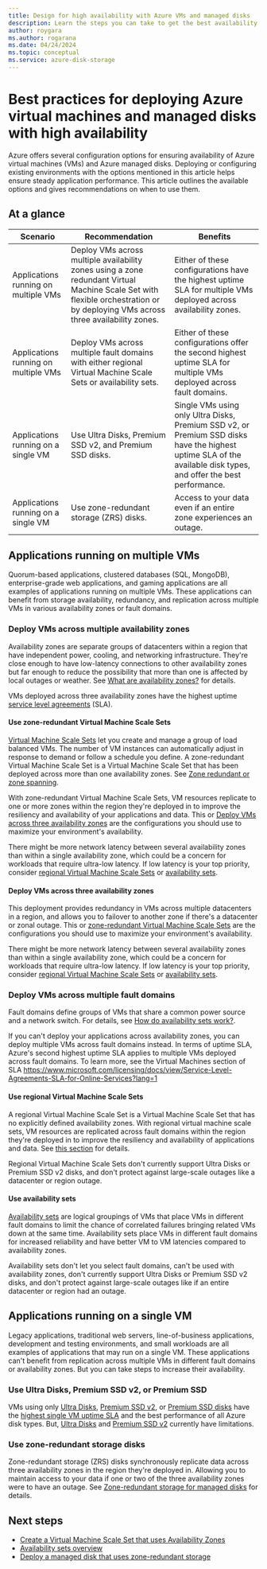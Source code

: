 ```yaml
---
title: Design for high availability with Azure VMs and managed disks
description: Learn the steps you can take to get the best availability with your Azure virtual machines and managed disks.
author: roygara
ms.author: rogarana
ms.date: 04/24/2024
ms.topic: conceptual
ms.service: azure-disk-storage
---
```


# Best practices for deploying Azure virtual machines and managed disks with high availability

Azure offers several configuration options for ensuring availability of Azure virtual machines (VMs) and Azure managed disks. Deploying or configuring existing environments with the options mentioned in this article helps ensure steady application performance. This article outlines the available options and gives recommendations on when to use them.

## At a glance

|Scenario  |Recommendation  |Benefits  |
|---------|---------|---------|
|Applications running on multiple VMs     |Deploy VMs across multiple availability zones using a zone redundant Virtual Machine Scale Set with flexible orchestration or by deploying VMs across three availability zones.         |Either of these configurations have the highest uptime SLA for multiple VMs deployed across availability zones.         |
|Applications running on multiple VMs     |Deploy VMs across multiple fault domains with either regional Virtual Machine Scale Sets or availability sets.         |Either of these configurations offer the second highest uptime SLA for multiple VMs deployed across fault domains.         |
|Applications running on a single VM     |Use Ultra Disks, Premium SSD v2, and Premium SSD disks.         |Single VMs using only Ultra Disks, Premium SSD v2, or Premium SSD disks have the highest uptime SLA of the available disk types, and offer the best performance.         |
|Applications running on a single VM     |Use zone-redundant storage (ZRS) disks.         |Access to your data even if an entire zone experiences an outage.         |

## Applications running on multiple VMs

Quorum-based applications, clustered databases (SQL, MongoDB), enterprise-grade web applications, and gaming applications are all examples of applications running on multiple VMs. These applications can benefit from storage availability, redundancy, and replication across multiple VMs in various availability zones or fault domains.

### Deploy VMs across multiple availability zones

Availability zones are separate groups of datacenters within a region that have independent power, cooling, and networking infrastructure. They're close enough to have low-latency connections to other availability zones but far enough to reduce the possibility that more than one is affected by local outages or weather. See [What are availability zones?](../reliability/availability-zones-overview.md) for details.

VMs deployed across three availability zones have the highest uptime [service level agreements](https://www.microsoft.com/licensing/docs/view/Service-Level-Agreements-SLA-for-Online-Services?lang=1) (SLA).

#### Use zone-redundant Virtual Machine Scale Sets

[Virtual Machine Scale Sets](../virtual-machine-scale-sets/overview.md) let you create and manage a group of load balanced VMs. The number of VM instances can automatically adjust in response to demand or follow a schedule you define. A zone-redundant Virtual Machine Scale Set is a Virtual Machine Scale Set that has been deployed across more than one availability zones. See [Zone redundant or zone spanning](../virtual-machine-scale-sets/virtual-machine-scale-sets-use-availability-zones.md#zone-redundant-or-zone-spanning).

With zone-redundant Virtual Machine Scale Sets, VM resources replicate to one or more zones within the region they're deployed in to improve the resiliency and availability of your applications and data. This or [Deploy VMs across three availability zones](#deploy-vms-across-three-availability-zones) are the configurations you should use to maximize your environment's availability.

There might be more network latency between several availability zones than within a single availability zone, which could be a concern for workloads that require ultra-low latency. If low latency is your top priority, consider [regional Virtual Machine Scale Sets](#use-regional-virtual-machine-scale-sets) or [availability sets](#use-availability-sets).

#### Deploy VMs across three availability zones

This deployment provides redundancy in VMs across multiple datacenters in a region, and allows you to failover to another zone if there's a datacenter or zonal outage. This or [zone-redundant Virtual Machine Scale Sets](#use-zone-redundant-virtual-machine-scale-sets) are the configurations you should use to maximize your environment's availability.

There might be more network latency between several availability zones than within a single availability zone, which could be a concern for workloads that require ultra-low latency. If low latency is your top priority, consider [regional Virtual Machine Scale Sets](#use-regional-virtual-machine-scale-sets) or [availability sets](#use-availability-sets).

### Deploy VMs across multiple fault domains

Fault domains define groups of VMs that share a common power source and a network switch. For details, see [How do availability sets work?](availability-set-overview.md#how-do-availability-sets-work).

If you can't deploy your applications across availability zones, you can deploy multiple VMs across fault domains instead. In terms of uptime SLA, Azure's second highest uptime SLA applies to multiple VMs deployed across fault domains. To learn more, see the Virtual Machines section of SLA https://www.microsoft.com/licensing/docs/view/Service-Level-Agreements-SLA-for-Online-Services?lang=1

#### Use regional Virtual Machine Scale Sets

A regional Virtual Machine Scale Set is a Virtual Machine Scale Set that has no explicitly defined availability zones. With regional virtual machine scale sets, VM resources are replicated across fault domains within the region they're deployed in to improve the resiliency and availability of applications and data. See [this section](../virtual-machine-scale-sets/virtual-machine-scale-sets-use-availability-zones.md#regional) for details.

Regional Virtual Machine Scale Sets don't currently support Ultra Disks or Premium SSD v2 disks, and don't protect against large-scale outages like a datacenter or region outage.

#### Use availability sets

[Availability sets](availability-set-overview.md) are logical groupings of VMs that place VMs in different fault domains to limit the chance of correlated failures bringing related VMs down at the same time. Availability sets place VMs in different fault domains for increased reliability and have better VM to VM latencies compared to availability zones.

Availability sets don't let you select fault domains, can't be used with availability zones, don't currently support Ultra Disks or Premium SSD v2 disks, and don't protect against large-scale outages like if an entire datacenter or region had an outage.

## Applications running on a single VM

Legacy applications, traditional web servers, line-of-business applications, development and testing environments, and small workloads are all examples of applications that may run on a single VM. These applications can't benefit from replication across multiple VMs in different fault domains or availability zones. But you can take steps to increase their availability.

### Use Ultra Disks, Premium SSD v2, or Premium SSD

VMs using only [Ultra Disks](disks-types.md#ultra-disks), [Premium SSD v2](disks-types.md#premium-ssd-v2), or [Premium SSD disks](disks-types.md#premium-ssds) have the [highest single VM uptime SLA](https://www.microsoft.com/licensing/docs/view/Service-Level-Agreements-SLA-for-Online-Services?lang=1) and the best performance of all Azure disk types. But, [Ultra Disks](disks-enable-ultra-ssd.md#ga-scope-and-limitations) and [Premium SSD v2](disks-deploy-premium-v2.md#limitations) currently have limitations.

### Use zone-redundant storage disks

Zone-redundant storage (ZRS) disks synchronously replicate data across three availability zones in the region they're deployed in. Allowing you to maintain access to your data if one or two of the three availability zones were to have an outage. See [Zone-redundant storage for managed disks](disks-redundancy.md#zone-redundant-storage-for-managed-disks) for details.

## Next steps

- [Create a Virtual Machine Scale Set that uses Availability Zones](../virtual-machine-scale-sets/virtual-machine-scale-sets-use-availability-zones.md)
- [Availability sets overview](availability-set-overview.md)
- [Deploy a managed disk that uses zone-redundant storage](disks-deploy-zrs.md)